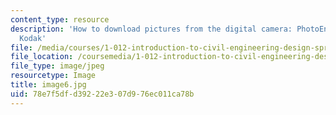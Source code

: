 ```yaml
---
content_type: resource
description: 'How to download pictures from the digital camera: PhotoEnhancer for
  Kodak'
file: /media/courses/1-012-introduction-to-civil-engineering-design-spring-2002/78e7f5dfd39222e307d976ec011ca78b_image6.jpg
file_location: /coursemedia/1-012-introduction-to-civil-engineering-design-spring-2002/78e7f5dfd39222e307d976ec011ca78b_image6.jpg
file_type: image/jpeg
resourcetype: Image
title: image6.jpg
uid: 78e7f5df-d392-22e3-07d9-76ec011ca78b
---
```

